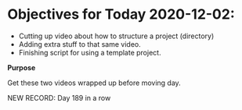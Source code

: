 # Objectives for Today 2020-12-02:

- Cutting up video about how to structure a project (directory)
- Adding extra stuff to that same video.
- Finishing script for using a template project. 

**Purpose**

Get these two videos wrapped up before moving day.

NEW RECORD: Day 189 in a row
